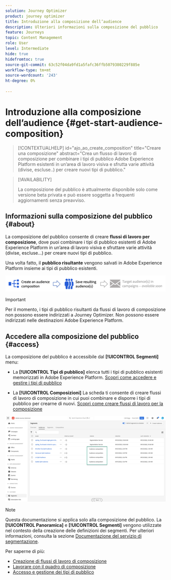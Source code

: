 ```yaml
---
solution: Journey Optimizer
product: journey optimizer
title: Introduzione alla composizione dell’audience
description: Ulteriori informazioni sulla composizione del pubblico
feature: Journeys
topic: Content Management
role: User
level: Intermediate
hide: true
hidefromtoc: true
source-git-commit: 63c52f04da9fd1a5fafc36ffb5079380229f885e
workflow-type: tm+mt
source-wordcount: '243'
ht-degree: 0%

---
```


# Introduzione alla composizione dell’audience {#get-start-audience-composition}

>[!CONTEXTUALHELP]
>id="ajo_ao_create_composition"
>title="Creare una composizione"
>abstract="Crea un flusso di lavoro di composizione per combinare i tipi di pubblico Adobe Experience Platform esistenti in un’area di lavoro visiva e sfrutta varie attività (divise, escluse..) per creare nuovi tipi di pubblico."

>[!AVAILABILITY]
>
>La composizione del pubblico è attualmente disponibile solo come versione beta privata e può essere soggetta a frequenti aggiornamenti senza preavviso.

## Informazioni sulla composizione del pubblico {#about}

La composizione del pubblico consente di creare **flussi di lavoro per composizione**, dove puoi combinare i tipi di pubblico esistenti di Adobe Experience Platform in un’area di lavoro visiva e sfruttare varie attività (divise, escluse...) per creare nuovi tipi di pubblico.

Una volta fatto, il **pubblico risultante** vengono salvati in Adobe Experience Platform insieme ai tipi di pubblico esistenti.<!--, and can be **leveraged in campaigns** to target customers.-->

![](assets/audiences-process.png)

>[!IMPORTANT]
>
>Per il momento, i tipi di pubblico risultanti da flussi di lavoro di composizione non possono essere indirizzati a Journey Optimizer. Non possono essere indirizzati nelle destinazioni Adobe Experience Platform.

## Accedere alla composizione del pubblico {#access}

La composizione del pubblico è accessibile dal **[!UICONTROL Segmenti]** menu:

* La **[!UICONTROL Tipi di pubblico]** elenca tutti i tipi di pubblico esistenti memorizzati in Adobe Experience Platform. [Scopri come accedere e gestire i tipi di pubblico](access-audiences.md)

* La **[!UICONTROL Composizioni]** La scheda ti consente di creare flussi di lavoro di composizione in cui puoi combinare e disporre i tipi di pubblico per crearne di nuovi. [Scopri come creare flussi di lavoro per la composizione](create-compositions.md)

![](assets/audiences-list.png)

>[!NOTE]
>
>Questa documentazione si applica solo alla composizione del pubblico. La **[!UICONTROL Panoramica]** e **[!UICONTROL Segmenti]** vengono utilizzate nel contesto della creazione delle definizioni dei segmenti. Per ulteriori informazioni, consulta la sezione [Documentazione del servizio di segmentazione](https://experienceleague.adobe.com/docs/experience-platform/segmentation/ui/overview.html).

Per saperne di più:

* [Creazione di flussi di lavoro di composizione](create-compositions.md)
* [Lavorare con il quadro di composizione](composition-canvas.md)
* [Accesso e gestione dei tipi di pubblico](access-audiences.md)
